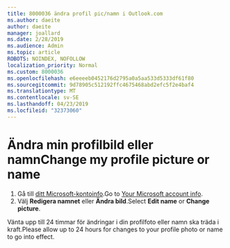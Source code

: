 ```yaml
---
title: 8000036 ändra profil pic/namn i Outlook.com
ms.author: daeite
author: daeite
manager: joallard
ms.date: 2/28/2019
ms.audience: Admin
ms.topic: article
ROBOTS: NOINDEX, NOFOLLOW
localization_priority: Normal
ms.custom: 8000036
ms.openlocfilehash: e6eeeeb0452176d2795a0a5aa533d5333df61f80
ms.sourcegitcommit: 9d78905c512192ffc4675468abd2efc5f2e4baf4
ms.translationtype: MT
ms.contentlocale: sv-SE
ms.lasthandoff: 04/23/2019
ms.locfileid: "32373060"
---
```

# <a name="change-my-profile-picture-or-name"></a><span data-ttu-id="a9bed-102">Ändra min profilbild eller namn</span><span class="sxs-lookup"><span data-stu-id="a9bed-102">Change my profile picture or name</span></span>

1. <span data-ttu-id="a9bed-103">Gå till [ditt Microsoft-kontoinfo](https://go.microsoft.com/fwlink/p/?linkid=860841).</span><span class="sxs-lookup"><span data-stu-id="a9bed-103">Go to [Your Microsoft account info](https://go.microsoft.com/fwlink/p/?linkid=860841).</span></span>
1. <span data-ttu-id="a9bed-104">Välj **Redigera namnet** eller **Ändra bild**.</span><span class="sxs-lookup"><span data-stu-id="a9bed-104">Select **Edit name** or **Change picture**.</span></span>

<span data-ttu-id="a9bed-105">Vänta upp till 24 timmar för ändringar i din profilfoto eller namn ska träda i kraft.</span><span class="sxs-lookup"><span data-stu-id="a9bed-105">Please allow up to 24 hours for changes to your profile photo or name to go into effect.</span></span>
